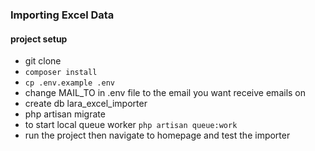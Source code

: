 ### Importing Excel Data

#### project setup

- git clone 
- `composer install`
- `cp .env.example .env`
- change MAIL_TO in .env file to the email you want receive emails on
- create db lara_excel_importer
- php artisan migrate
- to start local queue worker `php artisan queue:work`
- run the project then navigate to homepage and test the importer